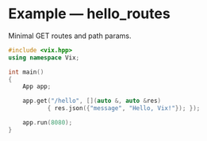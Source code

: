 # Example — hello_routes

Minimal GET routes and path params.

```cpp
#include <vix.hpp>
using namespace Vix;

int main()
{
    App app;

    app.get("/hello", [](auto &, auto &res)
           { res.json({"message", "Hello, Vix!"}); });

    app.run(8080);
}
```
